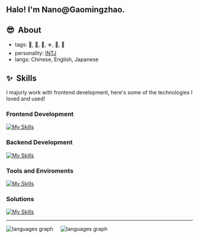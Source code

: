 <h2> Halo! I'm Nano@Gaomingzhao.</h2>

<div align="left">
<h2> 😎 &nbsp;About</h2>

- tags: 🎵, 🍙, 🥤, ✈️, 🍬, 🛒
- personality: [INTJ](https://www.16personalities.com/intj-personality)
- langs: Chinese, English, Japanese
</div>

<div align="left">
<h2> ✨ &nbsp;Skills</h2>

<p>
  I majorly work with frontend development, here's some of the technologies I loved and used!
</p>

<h3>Frontend Development</h3>

  [![My Skills](https://skillicons.dev/icons?i=html,css,javascript,typescript,vuejs,nuxtjs,svelte,astro,pinia,tailwindcss,sass,less,vuetify,bootstrap,tauri,vite,vitest,vercel,npm,pnpm,yarn)](https://skillicons.dev)
  
<h3>Backend Development</h3>

  [![My Skills](https://skillicons.dev/icons?i=nodejs,express,mongodb)](https://skillicons.dev)
  
<h3>Tools and Enviroments</h3>

  [![My Skills](https://skillicons.dev/icons?i=markdown,vscode,docker,git,figma,postman)](https://skillicons.dev)
  
<h3>Solutions</h3>

  [![My Skills](https://skillicons.dev/icons?i=github,stackoverflow)](https://skillicons.dev)
</div>

---

<div align="left">
  <img src="https://github-readme-stats.vercel.app/api?username=gaomingzhao666&locale=en&theme=highcontrast&card_width=410&show_icons=true&hide_border=true&bg_color=171717&title_color=ff66cc&text_color=ffffff&border_color=ff99cc" alt="languages graph" />
  &nbsp;&nbsp;&nbsp;
  <img src="https://github-readme-stats.vercel.app/api/top-langs?username=gaomingzhao666&locale=en&hide_title=false&layout=compact&card_width=360&langs_count=8&theme=highcontrast&hide_border=true&bg_color=171717&title_color=ff66cc&text_color=ffffff&border_color=ff99cc" alt="languages graph" />
</div>
